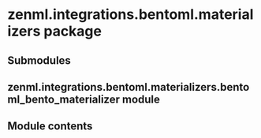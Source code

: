 # zenml.integrations.bentoml.materializers package

## Submodules

## zenml.integrations.bentoml.materializers.bentoml_bento_materializer module

## Module contents
